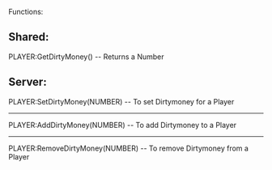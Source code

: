 Functions:

Shared:
------
PLAYER:GetDirtyMoney() -- Returns a Number

Server:
-------
PLAYER:SetDirtyMoney(NUMBER) -- To set Dirtymoney for a Player
________________
PLAYER:AddDirtyMoney(NUMBER) -- To add Dirtymoney to a Player
________________
PLAYER:RemoveDirtyMoney(NUMBER) -- To remove Dirtymoney from a Player


